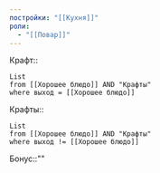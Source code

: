 ```yaml
---
постройки: "[[Кухня]]"
роли:
  - "[[Повар]]"
---
```

Крафт::
```dataview
List
from [[Хорошее блюдо]] AND "Крафты"
where выход = [[Хорошее блюдо]] 
```
Крафты::
```dataview
List
from [[Хорошее блюдо]] AND "Крафты"
where выход != [[Хорошее блюдо]]
```
Бонус::""
